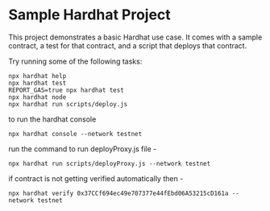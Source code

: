 # Sample Hardhat Project

This project demonstrates a basic Hardhat use case. It comes with a sample contract, a test for that contract, and a script that deploys that contract.

Try running some of the following tasks:

```shell
npx hardhat help
npx hardhat test
REPORT_GAS=true npx hardhat test
npx hardhat node
npx hardhat run scripts/deploy.js
```

to run the hardhat console
```shell
npx hardhat console --network testnet
```

run the command to run deployProxy.js file -
```shell
npx hardhat run scripts/deployProxy.js --network testnet 
```

if contract is not getting verified automatically then - 
```shell
npx hardhat verify 0x37CCf694ec49e707377e44fEbd06A53215cD161a --network testnet
```